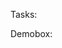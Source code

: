 <!-- Please fill in the task link below, whether you need to verify, and whether you need to build demobox -->

Tasks:  
  
<!-- If demobox is required, please fill in true -->
Demobox:   
  

